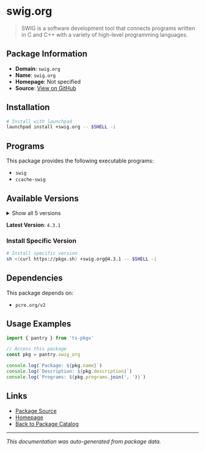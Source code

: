 # swig.org

> SWIG is a software development tool that connects programs written in C and C++ with a variety of high-level programming languages.

## Package Information

- **Domain**: `swig.org`
- **Name**: `swig.org`
- **Homepage**: Not specified
- **Source**: [View on GitHub](https://github.com/pkgxdev/pantry/tree/main/projects/swig.org/package.yml)

## Installation

```bash
# Install with launchpad
launchpad install +swig.org -- $SHELL -i
```

## Programs

This package provides the following executable programs:

- `swig`
- `ccache-swig`

## Available Versions

<details>
<summary>Show all 5 versions</summary>

- `4.3.1`, `4.3.0`, `4.2.1`, `4.2.0`, `4.1.1`

</details>

**Latest Version**: `4.3.1`

### Install Specific Version

```bash
# Install specific version
sh <(curl https://pkgx.sh) +swig.org@4.3.1 -- $SHELL -i
```

## Dependencies

This package depends on:

- `pcre.org/v2`

## Usage Examples

```typescript
import { pantry } from 'ts-pkgx'

// Access this package
const pkg = pantry.swig_org

console.log(`Package: ${pkg.name}`)
console.log(`Description: ${pkg.description}`)
console.log(`Programs: ${pkg.programs.join(', ')}`)
```

## Links

- [Package Source](https://github.com/pkgxdev/pantry/tree/main/projects/swig.org/package.yml)
- [Homepage](#)
- [Back to Package Catalog](../package-catalog.md)

---

*This documentation was auto-generated from package data.*

